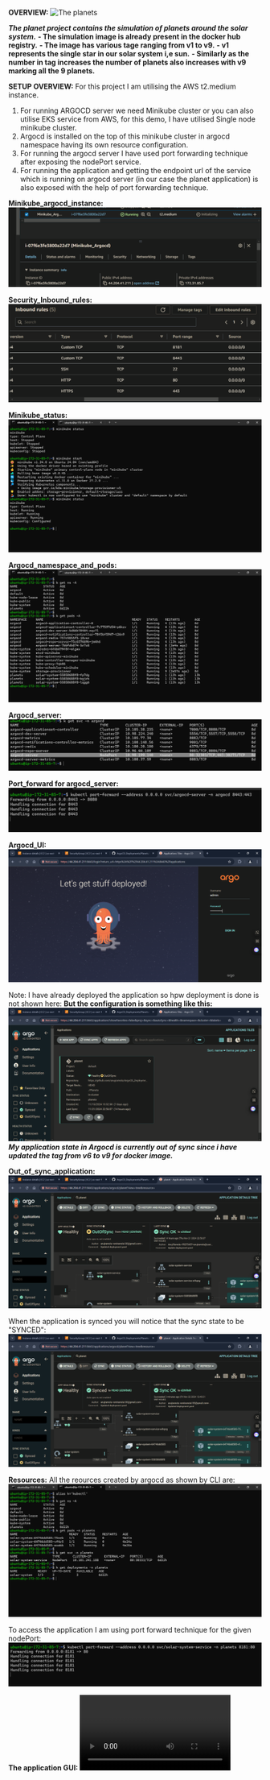 **OVERVIEW:**
![The planets](image-12.png)

***The planet project contains the simulation of planets around the solar system.***
**- The simulation image is already present in the docker hub registry.**
**- The image has various tage ranging from v1 to v9.**
**- v1 represents the single star in our solar system i,e sun.**
**- Similarly as the number in tag increases the number of planets also increases with v9 marking all the 9 planets.**

**SETUP OVERVIEW:**
For this project I am utilising the AWS t2.medium instance.
1) For running ARGOCD server we need Minikube cluster or you can also utilise EKS service from AWS, for this demo, I have utilised Single node minikube cluster.
2) Argocd is installed on the top of this minikube cluster in argocd namespace having its own resource configuration.
3) For running the argocd server I have used port forwarding technique after exposing the nodePort service.
4) For running the application and getting the endpoint url of the service which is running on argocd server (in our case the planet application) is also exposed with the help of port forwarding technique.

**Minikube_argocd_instance:**
![Minikube_argocd_instance](Screenshots/[Minikube_argocd_instance.png)

**Security_Inbound_rules:**
![Security_Inbound_rules](Screenshots/Security_Inbound_rules.png)

**Minikube_status:**
![minikube_status](Screenshots/minikube_status.png)

**Argocd_namespace_and_pods:**
![Argocd_namespace_and_pods](Screenshots/Argocd_namespace_and_pods.png)

**Argocd_server:**
![argocd_server](Screenshots/argocd_server.png)

**Port_forward for argocd_server:**
![Port_forward for argocd_server](Screenshots/Port_forward_for_argocd_server.png)

**Argocd_UI:**
![Argocd_UI](Screenshots/Argocd_UI.png)

Note: I have already deployed the application so hpw deployment is done is not shown here:
**But the configuration is something like this:**
![Application_Configuration](Screenshots/[Application_Configuration.png)
***My application state in Argocd is currently out of sync since i have updated the tag from v6 to v9 for docker image.***

**Out_of_sync_application:**
![Out_of_sync_application](Screenshots/Out_of_sync_application.png)


When the application is synced you will notice that the sync state to be "SYNCED":
![Synced_state](Screenshots/Synced_state.png)

**Resources:**
All the reources created by argocd as shown by CLI are:
![Resources](Screenshots/Resources.png)

To access the application I am using port forward technique for the given nodePort:
![Accessing_Application](Screenshots/Accessing_Application.png)


**The application GUI:**
<video controls src="Screenshots/Screen Recording 2024-11-22 125045.mp4" title="Arocd_application"></video>